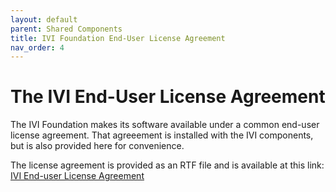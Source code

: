 ```yaml
---
layout: default
parent: Shared Components
title: IVI Foundation End-User License Agreement
nav_order: 4
---
```


# The IVI End-User License Agreement

The IVI Foundation makes its software available under a common 
end-user license agreement.  That agreeement is installed with
the IVI components, but is also provided here for convenience.

The license agreement is provided as an RTF file and is available at
this link: [IVI End-user License Agreement](../assets/docs/EULA.rtf)